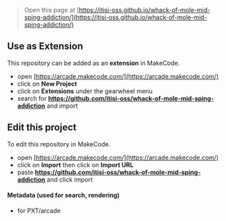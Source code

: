 


> Open this page at [https://itisi-oss.github.io/whack-of-mole-mid-sping-addiction/](https://itisi-oss.github.io/whack-of-mole-mid-sping-addiction/)

## Use as Extension

This repository can be added as an **extension** in MakeCode.

* open [https://arcade.makecode.com/](https://arcade.makecode.com/)
* click on **New Project**
* click on **Extensions** under the gearwheel menu
* search for **https://github.com/itisi-oss/whack-of-mole-mid-sping-addiction** and import

## Edit this project

To edit this repository in MakeCode.

* open [https://arcade.makecode.com/](https://arcade.makecode.com/)
* click on **Import** then click on **Import URL**
* paste **https://github.com/itisi-oss/whack-of-mole-mid-sping-addiction** and click import

#### Metadata (used for search, rendering)

* for PXT/arcade
<script src="https://makecode.com/gh-pages-embed.js"></script><script>makeCodeRender("{{ site.makecode.home_url }}", "{{ site.github.owner_name }}/{{ site.github.repository_name }}");</script>
